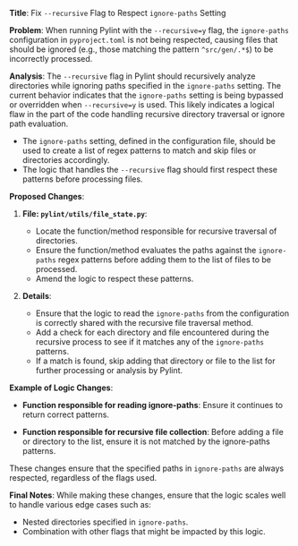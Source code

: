 **Title**: Fix `--recursive` Flag to Respect `ignore-paths` Setting

**Problem**: 
When running Pylint with the `--recursive=y` flag, the `ignore-paths` configuration in `pyproject.toml` is not being respected, causing files that should be ignored (e.g., those matching the pattern `^src/gen/.*$`) to be incorrectly processed.

**Analysis**:
The `--recursive` flag in Pylint should recursively analyze directories while ignoring paths specified in the `ignore-paths` setting. The current behavior indicates that the `ignore-paths` setting is being bypassed or overridden when `--recursive=y` is used. This likely indicates a logical flaw in the part of the code handling recursive directory traversal or ignore path evaluation.

* The `ignore-paths` setting, defined in the configuration file, should be used to create a list of regex patterns to match and skip files or directories accordingly.
* The logic that handles the `--recursive` flag should first respect these patterns before processing files.

**Proposed Changes**:

1. **File: `pylint/utils/file_state.py`**:
   - Locate the function/method responsible for recursive traversal of directories.
   - Ensure the function/method evaluates the paths against the `ignore-paths` regex patterns before adding them to the list of files to be processed.
   - Amend the logic to respect these patterns.

2. **Details**:
   - Ensure that the logic to read the `ignore-paths` from the configuration is correctly shared with the recursive file traversal method.
   - Add a check for each directory and file encountered during the recursive process to see if it matches any of the `ignore-paths` patterns.
   - If a match is found, skip adding that directory or file to the list for further processing or analysis by Pylint.

**Example of Logic Changes**:
- **Function responsible for reading ignore-paths**: 
  Ensure it continues to return correct patterns.
  
- **Function responsible for recursive file collection**:
   Before adding a file or directory to the list, ensure it is not matched by the ignore-paths patterns.

These changes ensure that the specified paths in `ignore-paths` are always respected, regardless of the flags used.

**Final Notes**:
While making these changes, ensure that the logic scales well to handle various edge cases such as:
- Nested directories specified in `ignore-paths`.
- Combination with other flags that might be impacted by this logic.
